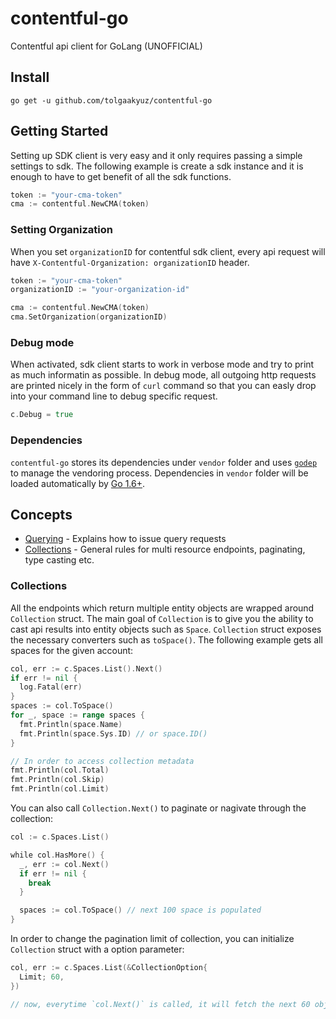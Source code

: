 # contentful-go
Contentful api client for GoLang (UNOFFICIAL)

## Install

`go get -u github.com/tolgaakyuz/contentful-go`

## Getting Started

Setting up SDK client is very easy and it only requires passing a simple settings to sdk. The following example is create a sdk instance and it is enough to have to get benefit of all the sdk functions.

```go
token := "your-cma-token"
cma := contentful.NewCMA(token)
```

### Setting Organization
When you set `organizationID` for contentful sdk client, every api request will have `X-Contentful-Organization: organizationID` header.

```go
token := "your-cma-token"
organizationID := "your-organization-id"

cma := contentful.NewCMA(token)
cma.SetOrganization(organizationID)
```

### Debug mode

When activated, sdk client starts to work in verbose mode and try to print as much informatin as possible. In debug mode, all outgoing http requests are printed nicely in the form of `curl` command so that you can easly drop into your command line to debug specific request.

```go
c.Debug = true
```

### Dependencies

`contentful-go` stores its dependencies under `vendor` folder and uses [`godep`](https://github.com/tools/godep) to manage the vendoring process. Dependencies in `vendor` folder will be loaded automatically by [Go 1.6+](https://golang.org/cmd/go/#hdr-Vendor_Directories).

## Concepts

- [Querying](#querying) - Explains how to issue query requests
- [Collections](#collections) - General rules for multi resource endpoints, paginating,  type casting etc.

### Collections

All the endpoints which return multiple entity objects are wrapped around `Collection` struct. The main goal of `Collection` is to give you the ability to cast api results into entity objects such as `Space`. `Collection` struct exposes the necessary converters such as `toSpace()`. The following example gets all spaces for the given account:

```go
col, err := c.Spaces.List().Next()
if err != nil {
  log.Fatal(err)
}
spaces := col.ToSpace()
for _, space := range spaces {
  fmt.Println(space.Name)
  fmt.Println(space.Sys.ID) // or space.ID()
}

// In order to access collection metadata
fmt.Println(col.Total)
fmt.Println(col.Skip)
fmt.Println(col.Limit)
```

You can also call `Collection.Next()` to paginate or nagivate through the collection:

```go
col := c.Spaces.List()

while col.HasMore() {
  _, err := col.Next()
  if err != nil {
    break
  }

  spaces := col.ToSpace() // next 100 space is populated
}
```

In order to change the pagination limit of collection, you can initialize `Collection` struct with a option parameter:

```go
col, err := c.Spaces.List(&CollectionOption{
  Limit; 60,
})

// now, everytime `col.Next()` is called, it will fetch the next 60 object from api
```
